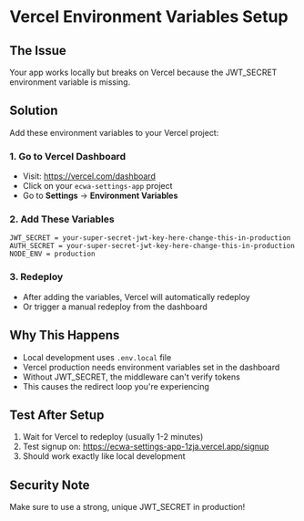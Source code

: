 # Vercel Environment Variables Setup

## The Issue
Your app works locally but breaks on Vercel because the JWT_SECRET environment variable is missing.

## Solution
Add these environment variables to your Vercel project:

### 1. Go to Vercel Dashboard
- Visit: https://vercel.com/dashboard
- Click on your `ecwa-settings-app` project
- Go to **Settings** → **Environment Variables**

### 2. Add These Variables
```
JWT_SECRET = your-super-secret-jwt-key-here-change-this-in-production
AUTH_SECRET = your-super-secret-jwt-key-here-change-this-in-production
NODE_ENV = production
```

### 3. Redeploy
- After adding the variables, Vercel will automatically redeploy
- Or trigger a manual redeploy from the dashboard

## Why This Happens
- Local development uses `.env.local` file
- Vercel production needs environment variables set in the dashboard
- Without JWT_SECRET, the middleware can't verify tokens
- This causes the redirect loop you're experiencing

## Test After Setup
1. Wait for Vercel to redeploy (usually 1-2 minutes)
2. Test signup on: https://ecwa-settings-app-1zja.vercel.app/signup
3. Should work exactly like local development

## Security Note
Make sure to use a strong, unique JWT_SECRET in production!
